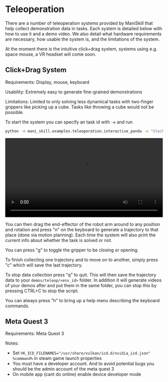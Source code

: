 # Teleoperation

There are a number of teleoperation systems provided by ManiSkill that help collect demonstration data in tasks. Each system is detailed below with how to use it and a demo video. We also detail what hardware requirements are necessary, how usable the system is, and the limitations of the system.

At the moment there is the intuitive click+drag system, systems using e.g. space mouse, a VR headset will come soon.

## Click+Drag System

Requirements: Display, mouse, keyboard

Usability: Extremely easy to generate fine-grained demonstrations

Limitations: Limited to only solving less dynamical tasks with two-finger grippers like picking up a cube. Tasks like throwing a cube would not be possible.

To start the system you can specify an task id with `-e` and run
```bash
python -m mani_skill.examples.teleoperation.interactive_panda -e "StackCube-v1" 
```

<video preload="auto" controls="True" width="100%">
<source src="https://github.com/haosulab/ManiSkill2/raw/dev/docs/source/_static/videos/teleop-stackcube-demo.mp4" type="video/mp4">
</video>

You can then drag the end-effector of the robot arm around to any position and rotation and press "n" on the keyboard to generate a trajectory to that place (done via motion planning). Each time the system will also print the current info about whether the task is solved or not.

You can press "g" to toggle the gripper to be closing or opening.

To finish collecting one trajectory and to move on to another, simply press "c" which will save the last trajectory.

To stop data collection press "q" to quit. This will then save the trajectory data to your `demos/teleop/<env_id>` folder. In addition it will generate videos of your demos after and put them in the same folder, you can stop this by pressing CTRL+C to stop the script.

You can always press "h" to bring up a help menu describing the keyboard commands.


<!-- ## Space Mouse -->

## Meta Quest 3

Requirements: Meta Quest 3



Notes: 

- Set `VK_ICD_FILENAMES="/usr/share/vulkan/icd.d/nvidia_icd.json" %command%` in steam game launch properties
- You must have a developer account. And to avoid potential bugs you should be the admin account of the meta quest 3
- On mobile app (cant do online) enable device developer mode
